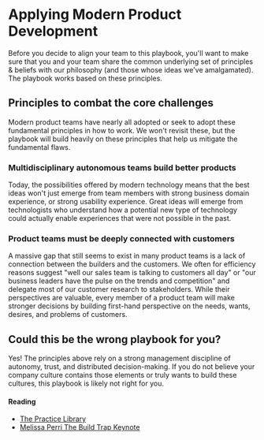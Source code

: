 # Applying Modern Product Development

Before you decide to align your team to this playbook, you'll want to make sure that you and your team share the common underlying set of principles & beliefs with our philosophy (and those whose ideas we've amalgamated). The playbook works based on these principles.

## Principles to combat the core challenges
Modern product teams have nearly all adopted or seek to adopt these fundamental principles in how to work. We won't revisit these, but the playbook will build heavily on these principles that help us mitigate the fundamental flaws.

### Multidisciplinary autonomous teams build better products

Today, the possibilities offered by modern technology means that the best ideas won't just emerge from team members with strong business domain experience, or strong usability experience. Great ideas will emerge from technologists who understand how a potential new type of technology could actually enable experiences that were not possible in the past.

### Product teams must be deeply connected with customers

A massive gap that still seems to exist in many product teams is a lack of connection between the builders and the customers. We often for efficiency reasons suggest "well our sales team is talking to customers all day" or "our business leaders have the pulse on the trends and competition" and delegate most of our customer research to stakeholders. While their perspectives are valuable, every member of a product team will make stronger decisions by building first-hand perspective on the needs, wants, desires, and problems of customers.

## Could this be the wrong playbook for you?

Yes! The principles above rely on a strong management discipline of autonomy, trust, and distributed decision-making. If you do not believe your company culture contains those elements or truly wants to build these cultures, this playbook is likely not right for you.

#### Reading
- [The Practice Library](https://www.activeagileleadership.com/practicelibrary/)
- [Melissa Perri The Build Trap Keynote](https://vimeo.com/193849705)